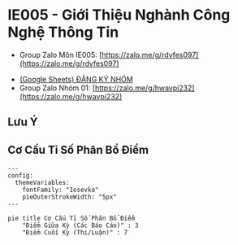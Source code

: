 # IE005 - Giới Thiệu Nghành Công Nghệ Thông Tin

- Group Zalo Môn IE005: [https://zalo.me/g/rdvfes097](https://zalo.me/g/rdvfes097)
* [(Google Sheets) ĐĂNG KÝ NHÓM](https://docs.google.com/spreadsheets/d/1l7vLO6uBur1V_M1XRv_kjETJpmH5bEGKbCgRSGL2PRI/edit?usp=sharing)
* Group Zalo Nhóm 01: [https://zalo.me/g/hwavpi232](https://zalo.me/g/hwavpi232)

## Lưu Ý

## Cơ Cấu Tỉ Số Phân Bổ Điểm


```mermaid
---
config:
  themeVariables:
    fontFamily: "Iosevka"
    pieOuterStrokeWidth: "5px"
---

pie title Cơ Cấu Tỉ Số Phân Bổ Điểm
    "Điểm Giữa Kỳ (Các Báo Cáo)" : 3
    "Điểm Cuối Kỳ (Thi/Luận)" : 7
```
